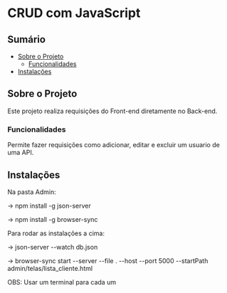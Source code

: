 # CRUD com JavaScript

## Sumário

- [Sobre o Projeto](#sobre-o-projeto)
  - [Funcionalidades](#funcionalidades)
- [Instalações](#instalacao)

## Sobre o Projeto

Este projeto realiza requisições do Front-end diretamente no Back-end.

### Funcionalidades

Permite fazer requisições como adicionar, editar e excluir um usuario de uma API.

## Instalações

Na pasta Admin:

→ npm install -g json-server

→ npm install -g browser-sync

Para rodar as instalações a cima:

→ json-server --watch db.json

→ browser-sync start --server --file . --host --port 5000 --startPath admin/telas/lista_cliente.html

OBS: Usar um terminal para cada um 
